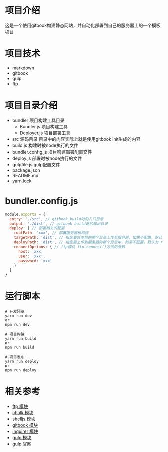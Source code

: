 # 项目介绍
这是一个使用gitbook构建静态网站，并自动化部署到自己的服务器上的一个模板项目

# 项目技术
* markdown
* gitbook
* gulp
* ftp

# 项目目录介绍
* bundler 项目构建工具目录
  * Bundler.js 项目构建工具
  * Deployer.js 项目部署工具
* src 源码目录 目录中的内容实际上就是使用gitbook init生成的内容
* build.js 构建时被node执行的文件
* bundler.config.js 项目构建部署配置文件
* deploy.js 部署时被node执行的文件
* gulpfile.js gulp配置文件
* package.json
* README.md
* yarn.lock

# bundler.config.js
```js
module.exports = {
  entry: './src', // gitbook build时的入口目录
  output: './dist', // gitbook build是的输出目录
  deploy: { // 部署相关的配置
    rootPath: 'xxx', // 部署服务器根路径
    targetPath: 'dist', // 指定要将本地的哪个目录上传至服务器，如果不配置，默认为output指定的目录
    deployPath: 'dist', // 指定要上传到服务器的哪个目录中，如果不配置，默认为 rootPath/targetPath。当然如果targetPath没有给出，则就会上传到rootPath/output
    connectOptions: { // ftp模块 ftp.connect()方法的参数
      host: 'xxx,
      user: 'xxx',
      password: 'xxx'
    }
  }
}
```
# 运行脚本
```shell
# 开发预览
yarn run dev
or
npm run dev
```

```shell
# 项目构建
yarn run build
or
npm run build
```

```shell
# 项目发布
yarn run deploy
or
npm run deploy
```

# 相关参考
* [ftp 模块](https://www.npmjs.com/package/ftp)
* [chalk 模块](https://www.npmjs.com/package/chalk)
* [shelljs 模块](https://www.npmjs.com/package/shelljs)
* [gitbook 模块](https://www.npmjs.com/package/gitbook)
* [inquirer 模块](https://www.npmjs.com/package/inquirer)
* [gulp 模块](https://www.npmjs.com/package/gulp)
* [gulp 官网](https://gulpjs.com/)
